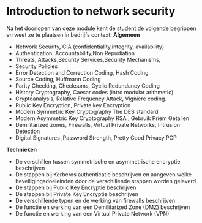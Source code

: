 # Introduction to network security


Na het doorlopen van deze module kent de student de volgende begrippen en weet
ze te plaatsen in bedrijfs context:
**Algemeen**
- Network Security, CIA (confidentiality,integrity, availability)
- Authentication, Accountability,Non Repudiation
- Threats, Attacks,Security Services,Security Mechanisms,
- Security Policies
- Error Detection and Correction Coding, Hash Coding
- Source Coding, Huffmann Coding
- Parity Checking, Checksums, Cyclic Redundancy Coding
- History Cryptography, Caesar codes (intro modular arithmetic)
- Cryptoanalysis, Relative Frequency Attack, Vigniere coding.
- Public Key Encryption, Private key Encryption
- Modern Symmetric Key Cryptography The DES standard
- Modern Asymmetric Key Cryptography RSA , Gebruik Priem Getallen
- Demilitarized zones, Firewalls, Virtual Private Networks, Intrusion Detection
- Digital Signatures ,Password Strength, Pretty Good Privacy PGP 

**Technieken**
- De verschillen tussen symmetrische en asymmetrische encryptie beschrijven
- De stappen bij Kerberos authenticatie beschrijven en aangeven welke
beveiligingsdoeleinden door de verschillende stappen worden geleverd
- De stappen bij Public Key Encryptie beschrijven
- De stappen bij Private Key Encryptie beschrijven
- De verschillende typen en de werking van firewalls beschrijven
- De functie en werking van een Demilitarized Zone (DMZ) beschrijven
- De functie en werking van een Virtual Private Network (VPN) 